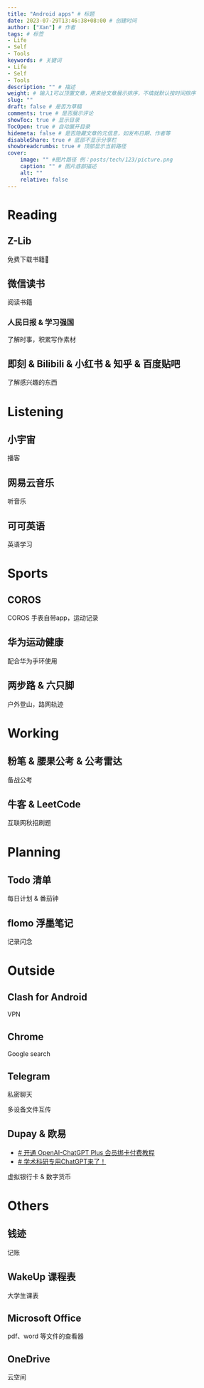 ```yaml
---
title: "Android apps" # 标题
date: 2023-07-29T13:46:38+08:00 # 创建时间
author: ["Xan"] # 作者
tags: # 标签
- Life 
- Self 
- Tools 
keywords: # 关键词
- Life 
- Self 
- Tools  
description: "" # 描述
weight: # 输入1可以顶置文章，用来给文章展示排序，不填就默认按时间排序
slug: ""
draft: false # 是否为草稿
comments: true # 是否展示评论
showToc: true # 显示目录
TocOpen: true # 自动展开目录
hidemeta: false # 是否隐藏文章的元信息，如发布日期、作者等
disableShare: true # 底部不显示分享栏
showbreadcrumbs: true # 顶部显示当前路径
cover:
    image: "" #图片路径 例：posts/tech/123/picture.png
    caption: "" # 图片底部描述
    alt: ""
    relative: false
---
```


# Reading
## Z-Lib
免费下载书籍📕

## 微信读书
阅读书籍

### 人民日报 & 学习强国
了解时事，积累写作素材

## 即刻 & Bilibili & 小红书 & 知乎 & 百度贴吧
了解感兴趣的东西

# Listening
## 小宇宙
播客

## 网易云音乐
听音乐

## 可可英语
英语学习

# Sports
## COROS
COROS 手表自带app，运动记录

## 华为运动健康
配合华为手环使用

## 两步路 & 六只脚
户外登山，路网轨迹

# Working
## 粉笔 & 腰果公考 & 公考雷达
备战公考

## 牛客 & LeetCode
互联网秋招刷题

# Planning
## Todo 清单
每日计划 & 番茄钟

## flomo 浮墨笔记
记录闪念

# Outside
## Clash for Android
VPN

## Chrome
Google search

## Telegram
私密聊天

多设备文件互传

## Dupay & 欧易
- [# 开通 OpenAI-ChatGPT Plus 会员绑卡付费教程](https://www.krseo.com/zixun/1262.html)
- [# 学术科研专用ChatGPT来了！](https://mp.weixin.qq.com/s/ZzkhyxiH2lfOCNr_oEqY_Q)

虚拟银行卡 & 数字货币
# Others
## 钱迹
记账

## WakeUp 课程表
大学生课表

## Microsoft Office
pdf、word 等文件的查看器 

## OneDrive
云空间